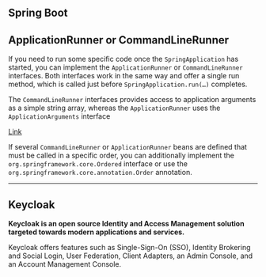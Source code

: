 Spring Boot
---

## ApplicationRunner or CommandLineRunner

If you need to run some specific code once the `SpringApplication` has started, you can implement the `ApplicationRunner` or `CommandLineRunner` interfaces. Both interfaces work in the same way and offer a single run method, which is called just before `SpringApplication.run(…​)` completes.

The `CommandLineRunner` interfaces provides access to application arguments as a simple string array, whereas the `ApplicationRunner` uses the `ApplicationArguments` interface

[Link](https://docs.spring.io/spring-boot/docs/current/reference/htmlsingle/#boot-features-command-line-runner)

If several `CommandLineRunner` or `ApplicationRunner` beans are defined that must be called in a specific order, you can additionally implement the `org.springframework.core.Ordered` interface or use the `org.springframework.core.annotation.Order` annotation.


---

## Keycloak

**Keycloak is an open source Identity and Access Management solution targeted towards modern applications and services.**

Keycloak offers features such as Single-Sign-On (SSO), Identity Brokering and Social Login, User Federation, Client Adapters, an Admin Console, and an Account Management Console.

